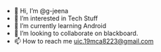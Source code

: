 - 👋 Hi, I’m @g-jeena
- 👀 I’m interested in Tech Stuff
- 🌱 I’m currently learning Android
- 💞️ I’m looking to collaborate on blackboard.
- 📫 How to reach me uic.19mca8223@gmail.com

<!---
g-jeena/g-jeena is a ✨ special ✨ repository because its `README.md` (this file) appears on your GitHub profile.
You can click the Preview link to take a look at your changes.
--->
